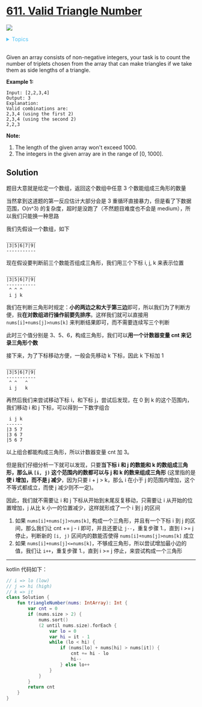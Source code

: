 # [611. Valid Triangle Number](https://leetcode.com/problems/valid-triangle-number/description/)


![](https://img.shields.io/badge/Difficulty-Medium-F8AF40.svg)


<details>
<summary style="color:#4FC3F7">Topics</summary>

* [`Array`](https://leetcode.com/tag/array/)

</details>
<br />

Given an array consists of non-negative integers, your task is to count the number of triplets chosen from the array that can make triangles if we take them as side lengths of a triangle.

**Example 1:**

    Input: [2,2,3,4]
    Output: 3
    Explanation:
    Valid combinations are:
    2,3,4 (using the first 2)
    2,3,4 (using the second 2)
    2,2,3

**Note:**

 1. The length of the given array won't exceed 1000.
 2. The integers in the given array are in the range of [0, 1000].


## Solution

题目大意就是给定一个数组，返回这个数组中任意 3 个数能组成三角形的数量

当然拿到这道题的第一反应估计大部分会是 3 重循环直接暴力，但是看了下数据范围，O(n^3) 的复杂度，超时是没跑了（不然题目难度也不会是 medium），所以我们只能换一种思路

我们先假设一个数组，如下

    ___________
    |3|5|6|7|9|
    -----------

现在假设要判断前三个数能否组成三角形，我们用三个下标 i, j, k 来表示位置

    ___________
    |3|5|6|7|9|
    -----------
     ^ ^ ^
     i j k

我们在判断三角形时规定：**小的两边之和大于第三边**即可，所以我们为了判断方便，我**在对数组进行操作前要先排序**。这样我们就可以直接用 `nums[i]+nums[j]>nums[k]` 来判断结果即可，而不需要连续写三个判断

此时三个值分别是 3、5、6，构成三角形，我们可以**用一个计数器变量 cnt 来记录三角形个数**

接下来，为了下标移动方便，一般会先移动 k 下标，因此 k 下标加 1

    ___________
    |3|5|6|7|9|
    -----------
     ^ ^   ^
     i j   k


再然后我们来尝试移动下标 i，和下标 j，尝试后发现，在 0 到 k 的这个范围内，我们移动 i 和 j 下标，可以得到一下数字组合

     i j k
    ------
    |3 5 7
    |3 6 7
    |5 6 7

以上组合都能构成三角形，所以计数器变量 cnt 加 3。

但是我们仔细分析一下就可以发现，只要**当下标 i 和 j 的数能和 k 的数组成三角形，那么从 `[i, j)` 这个范围内的数都可以与 j 和 k 的数来组成三角形** (这里指的是**使 i 增加，而不是 j 减少**，因为只要 i + j > k，那么 i 在小于 j 的范围内增加，这个不等式都成立，而使 j 减少则不一定)。


因此，我们就不需要让 i 和 j 下标从开始到末尾反复移动，只需要让 i 从开始的位置增加，j 从比 k 小一的位置减少，这样就形成了一个 i 到 j 的区间

 1. 如果 `nums[i]+nums[j]>nums[k]`, 构成一个三角形，并且有一个下标 i 到 j 的区间，那么我们让 cnt += j - i 即可，并且还要让 `j--`，重复步骤 1.，直到 i >= j 停止，判断新的 `[i, j)` 区间内的数能否使得 `nums[i]+nums[j]>nums[k]` 成立
 2. 如果 `nums[i]+nums[j]<=nums[k]`，不够成三角形，所以尝试增加最小边的值，我们让 `i++`，重复步骤 1.，直到 i >= j 停止，来尝试构成一个三角形

------

kotlin 代码如下：

```kotlin
// i => lo (low)
// j => hi (high)
// k => it
class Solution {
    fun triangleNumber(nums: IntArray): Int {
        var cnt = 0
        if (nums.size > 2) {
            nums.sort()
            (2 until nums.size).forEach {
                var lo = 0
                var hi = it - 1
                while (lo < hi) {
                    if (nums[lo] + nums[hi] > nums[it]) {
                        cnt += hi - lo
                        hi--
                    } else lo++
                }
            }
        }
        return cnt
    }
}
```